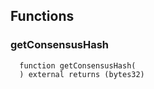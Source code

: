 


## Functions
### getConsensusHash
```solidity
  function getConsensusHash(
  ) external returns (bytes32)
```




